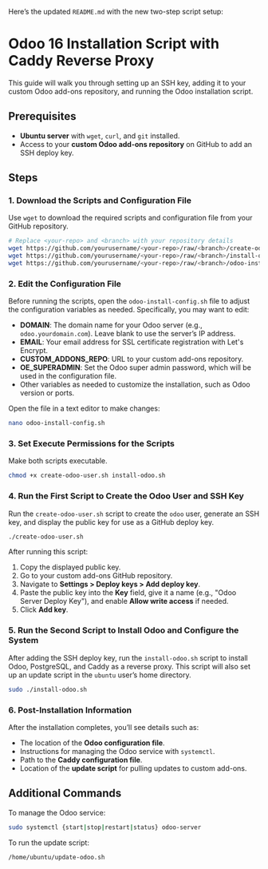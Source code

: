 Here’s the updated `README.md` with the new two-step script setup:


# Odoo 16 Installation Script with Caddy Reverse Proxy

This guide will walk you through setting up an SSH key, adding it to your custom Odoo add-ons repository, and running the Odoo installation script.

## Prerequisites

- **Ubuntu server** with `wget`, `curl`, and `git` installed.
- Access to your **custom Odoo add-ons repository** on GitHub to add an SSH deploy key.

## Steps

### 1. Download the Scripts and Configuration File

Use `wget` to download the required scripts and configuration file from your GitHub repository.

```bash
# Replace <your-repo> and <branch> with your repository details
wget https://github.com/yourusername/<your-repo>/raw/<branch>/create-odoo-user.sh
wget https://github.com/yourusername/<your-repo>/raw/<branch>/install-odoo.sh
wget https://github.com/yourusername/<your-repo>/raw/<branch>/odoo-install-config.sh
```

### 2. Edit the Configuration File

Before running the scripts, open the `odoo-install-config.sh` file to adjust the configuration variables as needed. Specifically, you may want to edit:

- **DOMAIN**: The domain name for your Odoo server (e.g., `odoo.yourdomain.com`). Leave blank to use the server’s IP address.
- **EMAIL**: Your email address for SSL certificate registration with Let's Encrypt.
- **CUSTOM_ADDONS_REPO**: URL to your custom add-ons repository.
- **OE_SUPERADMIN**: Set the Odoo super admin password, which will be used in the configuration file.
- Other variables as needed to customize the installation, such as Odoo version or ports.

Open the file in a text editor to make changes:

```bash
nano odoo-install-config.sh
```

### 3. Set Execute Permissions for the Scripts

Make both scripts executable.

```bash
chmod +x create-odoo-user.sh install-odoo.sh
```

### 4. Run the First Script to Create the Odoo User and SSH Key

Run the `create-odoo-user.sh` script to create the `odoo` user, generate an SSH key, and display the public key for use as a GitHub deploy key.

```bash
./create-odoo-user.sh
```

After running this script:
1. Copy the displayed public key.
2. Go to your custom add-ons GitHub repository.
3. Navigate to **Settings > Deploy keys > Add deploy key**.
4. Paste the public key into the **Key** field, give it a name (e.g., "Odoo Server Deploy Key"), and enable **Allow write access** if needed.
5. Click **Add key**.

### 5. Run the Second Script to Install Odoo and Configure the System

After adding the SSH deploy key, run the `install-odoo.sh` script to install Odoo, PostgreSQL, and Caddy as a reverse proxy. This script will also set up an update script in the `ubuntu` user’s home directory.

```bash
sudo ./install-odoo.sh
```

### 6. Post-Installation Information

After the installation completes, you’ll see details such as:

- The location of the **Odoo configuration file**.
- Instructions for managing the Odoo service with `systemctl`.
- Path to the **Caddy configuration file**.
- Location of the **update script** for pulling updates to custom add-ons.

## Additional Commands

To manage the Odoo service:

```bash
sudo systemctl {start|stop|restart|status} odoo-server
```

To run the update script:

```bash
/home/ubuntu/update-odoo.sh
```
